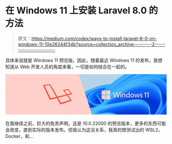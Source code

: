 # 在 Windows 11 上安装 Laravel 8.0 的方法

> 原文：<https://medium.com/codex/ways-to-install-laravel-8-0-on-windows-11-10e26244f34b?source=collection_archive---------2----------------------->

具体来说就是 Windows 11 预览版。因此，随着最近 Windows 11 的发布，我想知道从 Web 开发人员的角度来看，一切是如何结合在一起的。

![](img/4b5de81196a103bfea4dbb88eaa54936.png)

在我继续之前，巨大的免责声明。这是 10.0.22000 的预览版本，更多的东西可能会改变，直到实际的版本发布。但我认为这没关系，我真的想测试出的 WSL2，Docker，和…